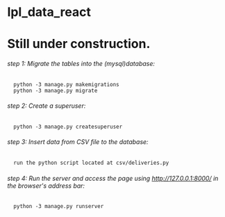 # Ipl_data_react
# Still under construction.
  ###### step 1: Migrate the tables into the (mysql)database:
      python -3 manage.py makemigrations
      python -3 manage.py migrate
  ###### step 2: Create a superuser:
      python -3 manage.py createsuperuser
  ###### step 3: Insert data from CSV file to the database:
      run the python script located at csv/deliveries.py
  ###### step 4: Run the server and access the page using http://127.0.0.1:8000/ in the browser's address bar:
      python -3 manage.py runserver
